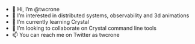 - 👋 Hi, I’m @twcrone
- 👀 I’m interested in distributed systems, observability and 3d animations
- 🌱 I’m currently learning Crystal
- 💞️ I’m looking to collaborate on Crystal command line tools
- 📫 You can reach me on Twitter as twcrone
